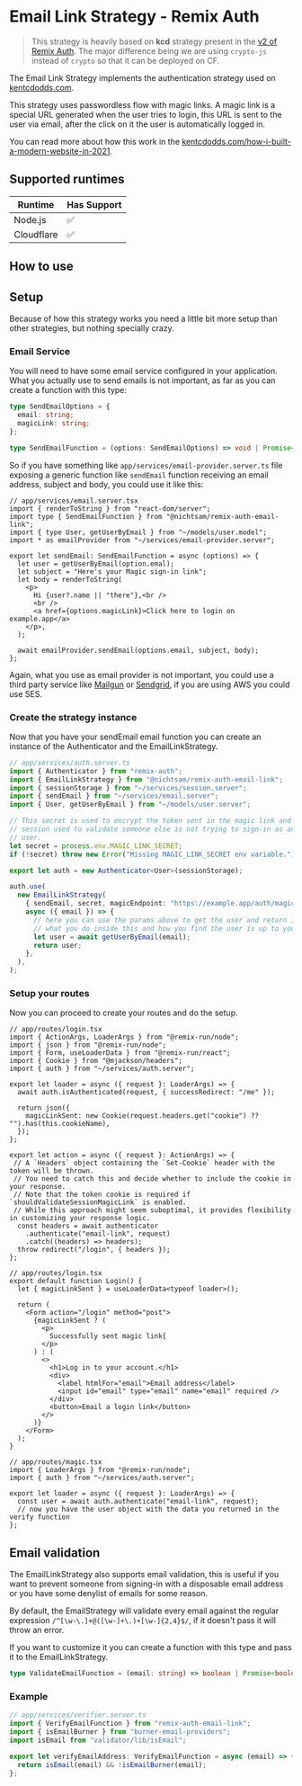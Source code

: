 # Email Link Strategy - Remix Auth

> This strategy is heavily based on **kcd** strategy present in the [v2 of Remix Auth](https://github.com/sergiodxa/remix-auth/blob/v2.6.0/docs/strategies/kcd.md). The major difference being we are using `crypto-js` instead of `crypto` so that it can be deployed on CF.

The Email Link Strategy implements the authentication strategy used on [kentcdodds.com](https://kentcdodds.com).

This strategy uses passwordless flow with magic links. A magic link is a special URL generated when the user tries to login, this URL is sent to the user via email, after the click on it the user is automatically logged in.

You can read more about how this work in the [kentcdodds.com/how-i-built-a-modern-website-in-2021](https://kentcdodds.com/blog/how-i-built-a-modern-website-in-2021#authentication-with-magic-links).

## Supported runtimes

| Runtime    | Has Support |
| ---------- | ----------- |
| Node.js    | ✅          |
| Cloudflare | ✅          |

<!-- If it doesn't support one runtime, explain here why -->

## How to use

<!-- Explain how to use the strategy, here you should tell what options it expects from the developer when instantiating the strategy -->

## Setup

Because of how this strategy works you need a little bit more setup than other strategies, but nothing specially crazy.

### Email Service

You will need to have some email service configured in your application. What you actually use to send emails is not important, as far as you can create a function with this type:

```ts
type SendEmailOptions = {
  email: string;
  magicLink: string;
};

type SendEmailFunction = (options: SendEmailOptions) => void | Promise<void>;
```

So if you have something like `app/services/email-provider.server.ts` file exposing a generic function like `sendEmail` function receiving an email address, subject and body, you could use it like this:

```tsx
// app/services/email.server.tsx
import { renderToString } from "react-dom/server";
import type { SendEmailFunction } from "@nichtsam/remix-auth-email-link";
import { type User, getUserByEmail } from "~/models/user.model";
import * as emailProvider from "~/services/email-provider.server";

export let sendEmail: SendEmailFunction = async (options) => {
  let user = getUserByEmail(option.emal);
  let subject = "Here's your Magic sign-in link";
  let body = renderToString(
    <p>
      Hi {user?.name || "there"},<br />
      <br />
      <a href={options.magicLink}>Click here to login on example.app</a>
    </p>,
  );

  await emailProvider.sendEmail(options.email, subject, body);
};
```

Again, what you use as email provider is not important, you could use a third party service like [Mailgun](https://mailgun.com) or [Sendgrid](https://sendgrid.com), if you are using AWS you could use SES.

### Create the strategy instance

Now that you have your sendEmail email function you can create an instance of the Authenticator and the EmailLinkStrategy.

```ts
// app/services/auth.server.ts
import { Authenticator } from "remix-auth";
import { EmailLinkStrategy } from "@nichtsam/remix-auth-email-link";
import { sessionStorage } from "~/services/session.server";
import { sendEmail } from "~/services/email.server";
import { User, getUserByEmail } from "~/models/user.server";

// This secret is used to encrypt the token sent in the magic link and the
// session used to validate someone else is not trying to sign-in as another
// user.
let secret = process.env.MAGIC_LINK_SECRET;
if (!secret) throw new Error("Missing MAGIC_LINK_SECRET env variable.");

export let auth = new Authenticator<User>(sessionStorage);

auth.use(
  new EmailLinkStrategy(
    { sendEmail, secret, magicEndpoint: "https://example.app/auth/magic" },
    async ({ email }) => {
      // here you can use the params above to get the user and return it
      // what you do inside this and how you find the user is up to you
      let user = await getUserByEmail(email);
      return user;
    },
  ),
);
```

### Setup your routes

Now you can proceed to create your routes and do the setup.

```tsx
// app/routes/login.tsx
import { ActionArgs, LoaderArgs } from "@remix-run/node";
import { json } from "@remix-run/node";
import { Form, useLoaderData } from "@remix-run/react";
import { Cookie } from "@mjackson/headers";
import { auth } from "~/services/auth.server";

export let loader = async ({ request }: LoaderArgs) => {
  await auth.isAuthenticated(request, { successRedirect: "/me" });

  return json({
    magicLinkSent: new Cookie(request.headers.get("cookie") ?? "").has(this.cookieName),
  });
};

export let action = async ({ request }: ActionArgs) => {
 // A `Headers` object containing the `Set-Cookie` header with the token will be thrown.
 // You need to catch this and decide whether to include the cookie in your response.
 // Note that the token cookie is required if `shouldValidateSessionMagicLink` is enabled.
 // While this approach might seem suboptimal, it provides flexibility in customizing your response logic.
  const headers = await authenticator
    .authenticate("email-link", request)
    .catch((headers) => headers);
  throw redirect("/login", { headers });
};

// app/routes/login.tsx
export default function Login() {
  let { magicLinkSent } = useLoaderData<typeof loader>();

  return (
    <Form action="/login" method="post">
      {magicLinkSent ? (
        <p>
          Successfully sent magic link{
        </p>
      ) : (
        <>
          <h1>Log in to your account.</h1>
          <div>
            <label htmlFor="email">Email address</label>
            <input id="email" type="email" name="email" required />
          </div>
          <button>Email a login link</button>
        </>
      )}
    </Form>
  );
}
```

```tsx
// app/routes/magic.tsx
import { LoaderArgs } from "@remix-run/node";
import { auth } from "~/services/auth.server";

export let loader = async ({ request }: LoaderArgs) => {
  const user = await auth.authenticate("email-link", request);
  // now you have the user object with the data you returned in the verify function
};
```

## Email validation

The EmailLinkStrategy also supports email validation, this is useful if you want to prevent someone from signing-in with a disposable email address or you have some denylist of emails for some reason.

By default, the EmailStrategy will validate every email against the regular expression `/^[\w-\.]+@([\w-]+\.)+[\w-]{2,4}$/`, if it doesn't pass it will throw an error.

If you want to customize it you can create a function with this type and pass it to the EmailLinkStrategy.

```ts
type ValidateEmailFunction = (email: string) => boolean | Promise<boolean>;
```

### Example

```ts
// app/services/verifier.server.ts
import { VerifyEmailFunction } from "remix-auth-email-link";
import { isEmailBurner } from "burner-email-providers";
import isEmail from "validator/lib/isEmail";

export let verifyEmailAddress: VerifyEmailFunction = async (email) => {
  return isEmail(email) && !isEmailBurner(email);
};
```
